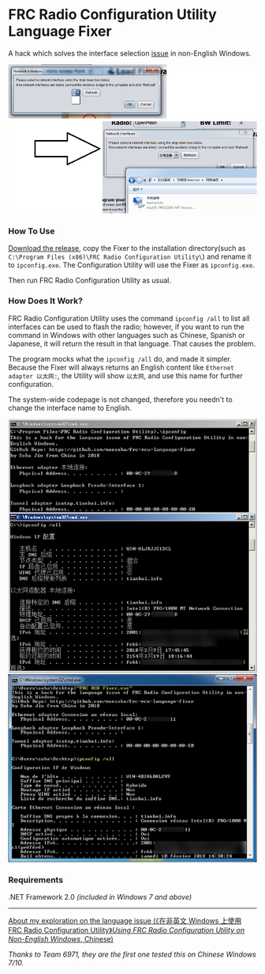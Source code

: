 # FRC Radio Configuration Utility Language Fixer

A hack which solves the interface selection [issue](https://github.com/wpilibsuite/allwpilib/issues/907) in non-English Windows.

![](images/awesome.png)

### How To Use

[Download the release](https://github.com/moesoha/frc-rcu-language-fixer/releases), copy the Fixer to the installation directory(such as `C:\Program Files (x86)\FRC Radio Configuration Utility\`) and rename it to `ipconfig.exe`. The Configuration Utility will use the Fixer as `ipconfig.exe`. 

Then run FRC Radio Configuration Utility as usual.

### How Does It Work?

FRC Radio Configuration Utility uses the command `ipconfig /all` to list all interfaces can be used to flash the radio; however, if you want to run the command in Windows with other languages such as Chinese, Spanish or Japanese, it will return the result in that language. That causes the problem.

The program mocks what the `ipconfig /all` do, and made it simpler. Because the Fixer will always returns an English content like `Ethernet adapter 以太网:`, the Utility will show `以太网`, and use this name for further configuration.

The system-wide codepage is not changed, therefore you needn't to change the interface name to English.

![Comparing Fixer and real ipconfig (Chinese)](images/compare_fixer_ipconfig.png)
![Comparing Fixer and real ipconfig (French)](images/compare_fixer_ipconfig-fr.png)

### Requirements

.NET Framework 2.0 *(included in Windows 7 and above)*


----------


[About my exploration on the language issue (《在非英文 Windows 上使用 FRC Radio Configuration Utility》*Using FRC Radio Configuration Utility on Non-English Windows*, Chinese)](https://soha.moe/post/use-frc-radio-configuration-utility-on-non-english-windows.html)

*Thanks to Team 6971, they are the first one tested this on Chinese Windows 7/10.*
